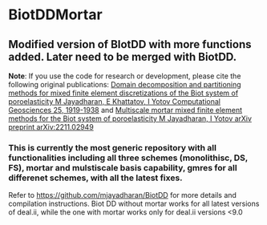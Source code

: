 # BiotDDMortar
## Modified version of BIotDD with more functions added. Later need to be merged with BiotDD.

__Note__: If you use the code for research or development, please cite the following original publications: [Domain decomposition and partitioning methods for mixed finite element discretizations of the Biot system of poroelasticity M Jayadharan, E Khattatov, I Yotov Computational Geosciences 25, 1919-1938](https://link.springer.com/article/10.1007/s10596-021-10091-w)
and
[Multiscale mortar mixed finite element methods for the Biot system of poroelasticity M Jayadharan, I Yotov arXiv preprint arXiv:2211.02949](https://arxiv.org/abs/2211.02949)

### This is currently the most generic repository with all functionalities including all three schemes (monolithisc, DS, FS), mortar and mulstiscale basis capability, gmres for all differenet schemes, with all the latest fixes. 
Refer to https://github.com/mjayadharan/BiotDD for more details and compilation instructions. 
Biot DD without mortar works for all latest versions of deal.ii, while the one with mortar works only for deal.ii versions <9.0
